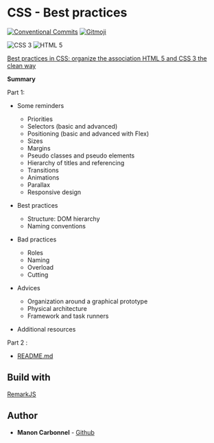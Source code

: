 # CSS - Best practices

[![Conventional Commits](https://img.shields.io/badge/Conventional%20Commits-1.0.0-yellow)](https://conventionalcommits.org)
[![Gitmoji](https://img.shields.io/badge/gitmoji-%20😜%20😍-FFDD67)](https://gitmoji.carloscuesta.me/)

![CSS 3](https://img.shields.io/badge/css-3-1C73B9)
![HTML 5](https://img.shields.io/badge/html-5-E44D25)

[Best practices in CSS: organize the association HTML 5 and CSS 3 the clean way](slides.html)

**Summary**

Part 1:

- Some reminders
  - Priorities
  - Selectors (basic and advanced)
  - Positioning (basic and advanced with Flex)
  - Sizes
  - Margins
  - Pseudo classes and pseudo elements
  - Hierarchy of titles and referencing
  - Transitions
  - Animations
  - Parallax
  - Responsive design
  
- Best practices
  - Structure: DOM hierarchy
  - Naming conventions
  
- Bad practices
  - Roles
  - Naming
  - Overload
  - Cutting
  
- Advices
  - Organization around a graphical prototype
  - Physical architecture
  - Framework and task runners
  
- Additional resources

Part 2 :

- [README.md](preprocessors/README.md)

## Build with

[RemarkJS](https://github.com/gnab/remark)

## Author

* **Manon Carbonnel** - [Github](https://github.com/manoncarbonnel)